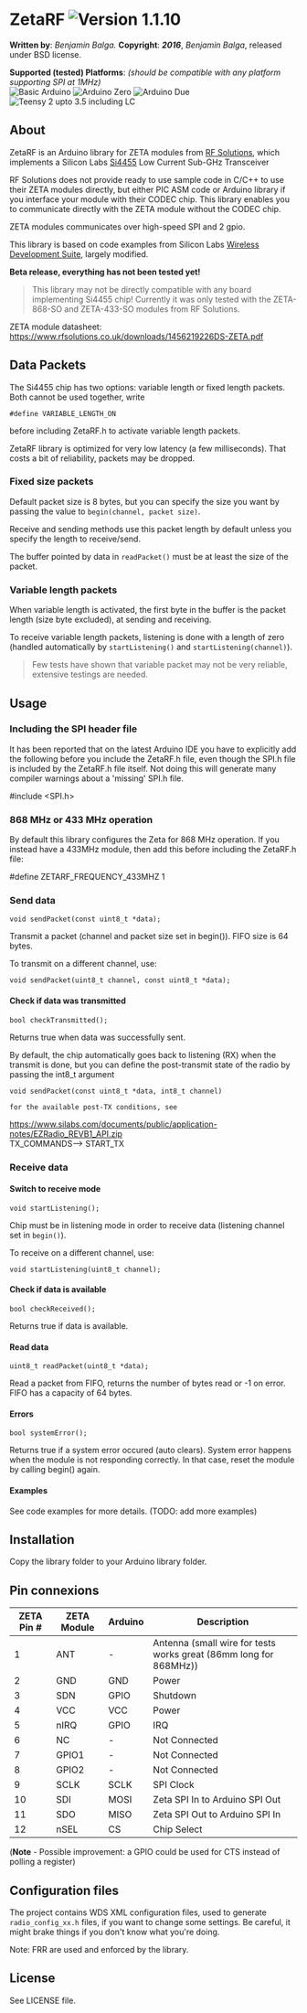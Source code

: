 ZetaRF ![Version 1.1.10](https://img.shields.io/badge/Version-0.0.2-blue.svg)
======
**Written by**: *Benjamin Balga.*
**Copyright**: ***2016***, *Benjamin Balga*, released under BSD license.

**Supported (tested) Platforms**: *(should be compatible with any platform supporting SPI at 1MHz)*      
![Basic Arduino](https://img.shields.io/badge/Arduino-AVR-brightgreen.svg)
![Arduino Zero](https://img.shields.io/badge/Arduino_Zero-SAMD-yellowgreen.svg)
![Arduino Due](https://img.shields.io/badge/Arduino_Due-SAM-orange.svg)
![Teensy 2 upto 3.5 including LC](https://img.shields.io/badge/Teensy-2_to_3.5,_LC-brown.svg)


## About
ZetaRF is an Arduino library for ZETA modules from [RF Solutions][2], which implements a Silicon Labs [Si4455][3] Low Current Sub-GHz Transceiver

RF Solutions does not provide ready to use sample code in C/C++ to use their ZETA modules directly, but either PIC ASM code or Arduino library if you interface your module with their CODEC chip. This library enables you to communicate directly with the ZETA module without the CODEC chip.

ZETA modules communicates over high-speed SPI and 2 gpio.

This library is based on code examples from Silicon Labs [Wireless Development Suite][1], largely modified.

**Beta release, everything has not been tested yet!**

> This library may not be directly compatible with any board implementing Si4455 chip! Currently it was only tested with the ZETA-868-SO and ZETA-433-SO modules from RF Solutions.

ZETA module datasheet: <https://www.rfsolutions.co.uk/downloads/1456219226DS-ZETA.pdf>



## Data Packets
The Si4455 chip has two options: variable length or fixed length packets.
Both cannot be used together, write

	#define VARIABLE_LENGTH_ON
before including ZetaRF.h to activate variable length packets.

ZetaRF library is optimized for very low latency (a few milliseconds). That costs a bit of reliability, packets may be dropped.


### Fixed size packets
Default packet size is 8 bytes, but you can specify the size you want by passing the value to `begin(channel, packet size)`.

Receive and sending methods use this packet length by default unless you specify the length to receive/send.

The buffer pointed by data in `readPacket()` must be at least the size of the packet.

### Variable length packets
When variable length is activated, the first byte in the buffer is the packet length (size byte excluded), at sending and receiving.

To receive variable length packets, listening is done with a length of zero (handled automatically by `startListening()` and `startListening(channel)`).

> Few tests have shown that variable packet may not be very reliable, extensive testings are needed.


## Usage

### Including the SPI header file 

It has been reported that on the latest Arduino IDE you have to explicitly add the following before you include the ZetaRF.h file, even though 
the SPI.h file is included by the ZetaRF.h file itself. Not doing this will generate many compiler warnings about a 'missing' SPI.h file.

  #include <SPI.h>

### 868 MHz or 433 MHz operation

By default this library configures the Zeta for 868 MHz operation. If you instead have a 433MHz module, then add this before including the ZetaRF.h file:

  #define ZETARF_FREQUENCY_433MHZ 1

### Send data

	void sendPacket(const uint8_t *data);
	
Transmit a packet (channel and packet size set in begin()). FIFO size is 64 bytes.

To transmit on a different channel, use:

	void sendPacket(uint8_t channel, const uint8_t *data);

#### Check if data was transmitted

	bool checkTransmitted();

Returns true when data was successfully sent.

By default, the chip automatically goes back to listening (RX) when the transmit is done, but you can define the post-transmit state of the radio by passing the int8_t argument
    
    void sendPacket(const uint8_t *data, int8_t channel)

    for the available post-TX conditions, see
https://www.silabs.com/documents/public/application-notes/EZRadio_REVB1_API.zip  
TX_COMMANDS-->
START_TX

### Receive data

#### Switch to receive mode

	void startListening();

Chip must be in listening mode in order to receive data (listening channel set in `begin()`).

To receive on a different channel, use:

	void startListening(uint8_t channel);


#### Check if data is available

	bool checkReceived();

Returns true if data is available.

#### Read data

	uint8_t readPacket(uint8_t *data);

Read a packet from FIFO, returns the number of bytes read or -1 on error.  FIFO has a capacity of 64 bytes.


#### Errors

	bool systemError();

Returns true if a system error occured (auto clears). System error happens when the module is not responding correctly. In that case, reset the module by calling begin() again.


#### Examples

See code examples for more details.
(TODO: add more examples)


## Installation
Copy the library folder to your Arduino library folder.

## Pin connexions

ZETA Pin #|ZETA Module|Arduino|Description
----------|-----------|-------|-----------
1         |ANT        |-      |Antenna (small wire for tests works great (86mm long for 868MHz))
2         |GND        |GND    |Power
3         |SDN        |GPIO   |Shutdown
4         |VCC        |VCC    |Power
5         |nIRQ       |GPIO   |IRQ
6         |NC         |-      |Not Connected
7         |GPIO1      |-      |Not Connected
8         |GPIO2      |-      |Not Connected
9         |SCLK       |SCLK   |SPI Clock
10        |SDI        |MOSI   |Zeta SPI In to Arduino SPI Out
11        |SDO        |MISO   |Zeta SPI Out to Arduino SPI In
12        |nSEL       |CS     |Chip Select

(**Note** - Possible improvement: a GPIO could be used for CTS instead of polling a register)


## Configuration files
The project contains WDS XML configuration files, used to generate `radio_config_xx.h` files, if you want to change some settings. Be careful, it might brake things if you don't know what you're doing.

Note: FRR are used and enforced by the library.


## License
See LICENSE file.

[1]: http://www.silabs.com/products/wireless/EZRadio/Pages/Si4455.aspx "Wireless Development Suite"
[2]: https://www.rfsolutions.co.uk/radio-modules-c10/name-c49/zeta-c86 "RF Solutions"
[3]: http://www.silabs.com/products/wireless/EZRadio/Pages/Si4455.aspx "Si4455"

